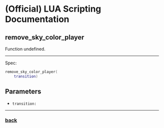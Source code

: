 
# (Official) LUA Scripting Documentation

## remove_sky_color_player

Function undefined.

___

Spec:

```lua
remove_sky_color_player(
	transition)
```

## Parameters

- `transition:` 

___

### [back](../other)
